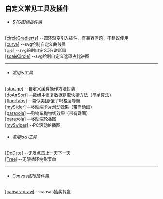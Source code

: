自定义常见工具及插件
------
* ###### SVG图标插件类 <br/>
[[circleGradients]](https://github.com/WhatProblem/toolsChunk/tree/master/circleGradients)  --圆环渐变引入插件，有兼容问题，不建议使用<br/>
[[curve]](https://github.com/WhatProblem/toolsChunk/tree/master/curve)  --svg绘制自定义曲线图<br/>
[[pie]](https://github.com/WhatProblem/toolsChunk/tree/master/pie)  --svg绘制自定义环/饼形图<br/>
[[scaleCircle]](https://github.com/WhatProblem/toolsChunk/tree/master/scaleCircle)  --svg绘制自定义遮罩占比饼图<br/>

--------------------
* ###### 常用js工具 <br/>
[[storage]](https://github.com/WhatProblem/toolsChunk/tree/master/storage)  --自定义缓存操作方法封装<br/>
[[doArrSort]](https://github.com/WhatProblem/toolsChunk/tree/master/doArrSort)  --数组中重复数据提取快捷方法（简单算法）<br/>
[[floorTabs]](https://github.com/WhatProblem/toolsChunk/tree/master/floorTabs)  --类似美团/饿了吗楼层导航<br/>
[[mySlider]](https://github.com/WhatProblem/toolsChunk/tree/master/mySlider)    --移动端卡片滑动效果（带有动画）<br/>
[[parabola]](https://github.com/WhatProblem/toolsChunk/tree/master/cartParabola)    --购物车抛物线效果（带有动画）<br/>
[[parabola]](https://github.com/WhatProblem/toolsChunk/tree/master/swiper)    --移动端轮播图<br/>
[[mySwiper]](https://github.com/WhatProblem/toolsChunk/tree/master/mySwiper)    --PC滚动轮播图<br/>

* ###### 常用js小工具 <br/>
[[DoDate]](https://github.com/WhatProblem/toolsChunk/tree/master/DoDate)    --无限点击上一天下一天<br/>
[[Tree]](https://github.com/WhatProblem/toolsChunk/tree/master/tree)    --无限循环树形菜单<br/>

-------------------
* ###### Canvas图标插件类 <br/>
[[canvas-draw]](https://github.com/WhatProblem/toolsChunk/tree/master/canvas-draw)  --canvas抽奖转盘<br/>